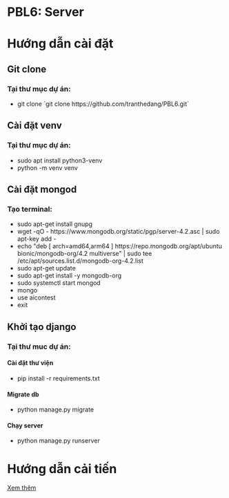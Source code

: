 # PBL6: Server

<h1>Hướng dẫn cài đặt</h1>

<h2>Git clone</h2>
<h3>Tại thư mục dự án:</h3>
<ul>
<li>git clone `git clone https://github.com/tranthedang/PBL6.git`</li>
</ul>

<h2>Cài đặt venv</h2>
<h3>Tại thư mục dự án:</h3>
<ul>
<li>sudo apt install python3-venv</li>
<li>python -m venv venv</li>
</ul>

<h2>Cài đặt mongod</h2>
<h3>Tạo terminal:</h3>
<ul>
<li>sudo apt-get install gnupg</li>
<li>wget -qO - https://www.mongodb.org/static/pgp/server-4.2.asc | sudo apt-key add -</li>
<li>echo "deb [ arch=amd64,arm64 ] https://repo.mongodb.org/apt/ubuntu bionic/mongodb-org/4.2 multiverse" | sudo tee /etc/apt/sources.list.d/mongodb-org-4.2.list</li>
<li>sudo apt-get update</li>
<li>sudo apt-get install -y mongodb-org</li>
<li>sudo systemctl start mongod</li>
<li>mongo</li>
<li>use aicontest</li>
<li>exit</li>
</ul>

<h2>Khởi tạo django</h2>
<h3>Tại thư muc dự án:</h3>
<h4>Cài đặt thư viện</h4>
<ul><li>pip install -r requirements.txt</ul></li>
<h4>Migrate db</h4>
<ul><li>python manage.py migrate</ul></li>
<h4>Chạy server</h4>
<ul><li>python manage.py runserver</ul></li>
</ul>

<h1>Hướng dẫn cải tiến</h1>
<a href="https://github.com/bomaynhanuoc/PBL6_Server" target="_blank">Xem thêm</a>
